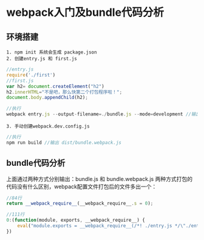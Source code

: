 # webpack入门及bundle代码分析
## 环境搭建
    1. npm init 系统会生成 package.json
    2. 创建entry.js 和 first.js

```javascript
//entry.js
require('./first')
//first.js
var h2= document.createElement("h2")
h2.innerHTML="不是吧，那么快第二个打包程序啦！";
document.body.appendChild(h2);
```


```javascript
//执行
webpack entry.js --output-filename=./bundle.js --mode=development //输出 dist/bundle.js
```
    3. 手动创建webpack.dev.config.js


```javascript
//执行
npm run build //输出 dist/bundle.webpack.js
```

## bundle代码分析
上面通过两种方式分别输出：bundle.js 和 bundle.webpack.js 两种方式打包的代码没有什么区别，webpack配置文件打包后的文件多出一个：
```javascript
//84行
return __webpack_require__(__webpack_require__.s = 0);

//111行
0:(function(module, exports, __webpack_require__) {
    eval("module.exports = __webpack_require__(/*! ./entry.js */\"./entry.js\");\n\n\n//# sourceURL=webpack:///multi_./entry.js?");
})

```
